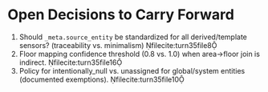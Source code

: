 # Open Decisions to Carry Forward

1) Should `_meta.source_entity` be standardized for all derived/template sensors? (traceability vs. minimalism) filecite:turn35file8
2) Floor mapping confidence threshold (0.8 vs. 1.0) when area→floor join is indirect. filecite:turn35file16
3) Policy for intentionally_null vs. unassigned for global/system entities (documented exemptions). filecite:turn35file10
